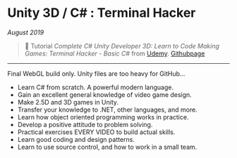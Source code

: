 # Unity 3D / C# : Terminal Hacker

*August 2019*

> 🔨  Tutorial *Complete C# Unity Developer 3D: Learn to Code Making Games: Terminal Hacker - Basic C#* from [Udemy](https://www.udemy.com/unitycourse2/learn/lecture/8047452). [Githubpage](https://raigyo.github.io/unity-terminal-hacker/index.html)


* * *

Final WebGL build only. Unity files are too heavy for GitHub...

- Learn C# from scratch. A powerful modern language.
- Gain an excellent general knowledge of video game design.
- Make 2.5D and 3D games in Unity.
- Transfer your knowledge to .NET, other languages, and more.
- Learn how object oriented programming works in practice.
- Develop a positive attitude to problem solving.
- Practical exercises EVERY VIDEO to build actual skills.
- Learn good coding and design patterns.
- Learn to use source control, and how to work in a small team.
